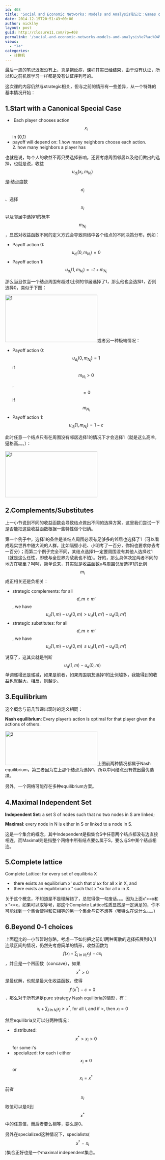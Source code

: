 ```yaml
---
id: 408
title: 'Social and Economic Networks: Models and Analysis笔记七：Games on Networks'
date: 2014-12-15T20:51:43+00:00
author: nicklhy
layout: post
guid: http://closure11.com/?p=408
permalink: '/social-and-economic-networks-models-and-analysis%e7%ac%94%e8%ae%b0%e4%b8%83%ef%bc%9agames-on-networks/'
views:
  - "74"
categories:
  - 计算机
---
```

最后一周的笔记迟迟没有上，真是拖延症，课程其实已经结束，由于没有认证，所以和之前机器学习一样都是没有认证序列号的。 

这次课的内容仍然与strategic相关，但与之前的情形有一些差异，从一个特殊的基本情况开始： 

## 1.Start with a Canonical&nbsp;Special Case
  


  * &nbsp;Each player chooses action $$x_i$$ in {0,1} 
  * payoff will depend on:&nbsp;1.how many neighbors choose each action. 2.&nbsp;how many neighbors a player has 

也就是说，每个人的收益不再只受选择影响，还要考虑周围邻居以及他们做出的选择，也就是说，收益 $$u_{d_i}(x_i, m_{N_i})$$ 是i结点度数 $$d_i$$ 、选择 $$x_i$$ 以及邻居中选择1的概率 $$m_{N_i}$$ ，显然对收益函数不同的定义方式会导致网络中各个结点的不同决策分布，例如： 

  * Payoff action 0: $$u_{d_i} ( 0 ,m_{N_i} ) = 0$$ 
  * Payoff action 1: $$u_{d_i} ( 1 ,m_{N_i})= -t + m_{N_i}$$ 

那么当且仅当一个结点周围有超过t比例的邻居选择了1，那么他也会选择1，否则选择0，类似于下图： 

[<img alt="1" class="aligncenter size-medium wp-image-494" height="154" src="http://closure11.com/wp-content/uploads/2014/12/1-300x154.png" width="300" srcset="http://closure11.com/wp-content/uploads/2014/12/1-300x154.png 300w, http://closure11.com/wp-content/uploads/2014/12/1.png 467w" sizes="(max-width: 300px) 100vw, 300px" />](http://closure11.com/wp-content/uploads/2014/12/1.png)或者另一种极端情况： 

  * Payoff action 0: $$u_{d_i}(0, m_{N_i})=1$$ if $$m_{N_i}> 0$$ , $$= 0$$ if $$m_{N_i}$$ 
  * Payoff action 1: $$u_{d_i} (1, m_{N_i} ) = 1-c$$ 

此时任意一个结点<span style="line-height: 20.7999992370605px;">只有在周围没有邻居选择1的情况下才会选择1（就是这么高冷，逼格高。。。）：</span> 

[<img alt="1" class="aligncenter size-medium wp-image-499" height="150" src="http://closure11.com/wp-content/uploads/2014/12/11-300x150.png" width="300" srcset="http://closure11.com/wp-content/uploads/2014/12/11-300x150.png 300w, http://closure11.com/wp-content/uploads/2014/12/11.png 454w" sizes="(max-width: 300px) 100vw, 300px" />](http://closure11.com/wp-content/uploads/2014/12/11.png) 

## 2.Complements/Substitutes
  


上一小节说到不同的收益函数会导致结点做出不同的选择方案，这里我们尝试一下是否能把这些收益函数根据一些特性做个归纳。 

第一个例子中，选择1的条件是某结点周围必须有足够多的邻居也选择了1（可以看成现实世界中随大流的人群，比如隔壁小花、小明考了一百分，你妈也要求你去考一百分）；而第二个例子完全不同，某结点选择1一定要周围没有其他人选择过1（就是这么任性，即使与全世界为敌我也不怕）。好的，那么具体决定两者不同的地方在哪里？呵呵，简单说来，其实就是收益函数u与周围邻居选择1的比例 $$m_i$$ 成正相关还是负相关： 

  * strategic complements:&nbsp;for all $$d,m\ge m'$$ , we have $$u_d(1,m)-u_d(0,m)\gt u_d(1,m')-u_d(0,m')$$ 
  * strategic substitutes:&nbsp;for all $$d,m\ge m'$$ ,&nbsp;we have $$u_d(1,m)-u_d(0,m)\le u_d(1,m')-u_d(0,m')$$ 

说穿了，这其实就是判断 $$u_d(1,m)-u_d(0,m)$$ 单调递增还是递减，如果是前者，如果周围朋友选择1的比例越多，我能得到的收益也就越大，相反，则越少。 

## <span style="line-height: 20.7999992370605px;">3.</span>Equilibrium
  


这个概念与前几节课出现时的定义相同： 

**Nash equilibrium**: Every player&rsquo;s action is optimal&nbsp;for that player given the actions of others. 

[<img alt="2" class="aligncenter size-medium wp-image-506" height="111" src="http://closure11.com/wp-content/uploads/2014/12/2-300x111.png" width="300" srcset="http://closure11.com/wp-content/uploads/2014/12/2-300x111.png 300w, http://closure11.com/wp-content/uploads/2014/12/2-1024x380.png 1024w, http://closure11.com/wp-content/uploads/2014/12/2-690x256.png 690w, http://closure11.com/wp-content/uploads/2014/12/2-980x364.png 980w, http://closure11.com/wp-content/uploads/2014/12/2.png 1194w" sizes="(max-width: 300px) 100vw, 300px" />](http://closure11.com/wp-content/uploads/2014/12/2.png)上图前两种情况都属于Nash equilibrium，第三者因为左上那个结点为选择1，所以中间结点没有做出最优选择。 

另外，一个网络可能存在多种<span style="line-height: 20.7999992370605px;">equilibrium方案。</span> 

## 4.Maximal Independent Set
  


**Independent Set**: a set S of nodes such that no two&nbsp;nodes in S are linked; 

**Maximal**: every node in N is either in S or linked to a&nbsp;node in S. 

这是一个集合的概念，其中Independent是指集合S中任意两个结点都没有边直接相连，而Maximal则是指整个网络中所有结点要么属于S，要么与S中某个结点相连。 

## 5.Complete lattice
  


Complete Lattice: for every set of equilibria X 

  * &nbsp;there exists an equilibrium x'&nbsp;such that x'&ge;x&nbsp;for all x in X, and 
  * &nbsp;there exists an equilibrium x''&nbsp;such that&nbsp;x''&le;x for all x in X. 

关于这个概念，不知道是不是理解错了，总觉得像一句废话。。。因为上面x'>=x和x''<=x，如果可以取等号，那这个Complete Lattice性质显然是一定满足的，你不可能找到一个集合使得和它相等的另一个集合与它不想等（我特么在说什么。。。） 

## 6.Beyond 0‐1 choices
  


上面逗比的一小节暂时忽略，考虑一下如何把之前0,1两种离散的选择拓展到[0,1]连续区间的情况，仍然先考虑简单的情形，收益函数为 $$f(x_i+\sum_{j\text{ in }N_i}x_j)-cx_i$$ ，并且是一个凹函数（concave），如果 $$x^*>0$$ 是最优解，也就是最大化收益函数，使得 $$f'(x^*)-c=0$$ ，那么对于所有满足pure strategy Nash equilibria的情形，有： 


  $$x_i+\sum_{j \text{ in }N_i}x_j \ge x^*, \text{for all i, and if >, then } x_i=0$$


然后equilibria又可以分两种情况： 

  * &nbsp;distributed: $$x^*>x_i > 0$$ for some i's 
  * &nbsp;specialized: for each i either $$x_i=0$$ or $$x_i=x^*$$ 

前者 $$x_i$$ 取值可以是0到 $$x^*$$ 中的任意值，而后者要么相等，要么是0。 

另外在specialized这种情况下，specialists( $$x^*=x_i$$ )集合正好也是一个maximal independent集合。